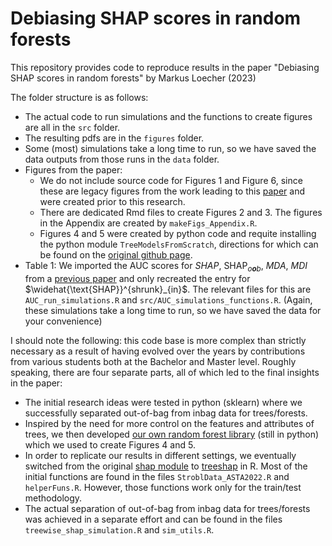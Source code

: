 # Debiasing SHAP scores in random forests


This repository provides code to reproduce results in the paper "Debiasing SHAP scores in random forests" by Markus Loecher (2023)

The folder structure is as follows:

* The actual code to run simulations and the functions to create figures are all in the `src` folder.
* The resulting pdfs are in the `figures` folder.
* Some (most) simulations take a long time to run, so we have saved the data outputs from those runs in the `data` folder.
* Figures from the paper:
    - We do not include source code for Figures 1 and Figure 6, since these are legacy figures from the work leading to this [paper](https://kdd.isti.cnr.it/xkdd2022/papers/XKDD_2022_paper_1418.pdf) and were created prior to this research.
    - There are dedicated Rmd files to create Figures 2 and 3. The figures in the Appendix are created by `makeFigs_Appendix.R`.
    - Figures 4 and 5 were created by python code and requite installing the python module `TreeModelsFromScratch`, directions for which can be found on the [original github page](https://github.com/Heity94/AugmentedHierarchicalShrinkage). 
* Table 1: We imported the AUC scores for *SHAP*, SHAP<sub>*o**o**b*</sub>, *MDA*, *MDI* from a [previous paper](https://link.springer.com/chapter/10.1007/978-3-031-14463-9_8) and only recreated the entry for $\widehat{\text{SHAP}}^{shrunk}_{in}$. The relevant files for this are `AUC_run_simulations.R` and `src/AUC_simulations_functions.R`. (Again, these simulations take a long time to run, so we have saved the data for your convenience)


I should note the following: this code base is more complex than strictly necessary as a result of having evolved over the years by contributions from various students both at the Bachelor and Master level. Roughly speaking, there are four separate parts, all of which led to the final insights in the paper:

- The initial research ideas were tested in python (sklearn) where we successfully separated out-of-bag from inbag data for trees/forests.
- Inspired by the need for more control on the features and attributes of trees, we then developed [our own random forest library](https://github.com/Heity94/AugmentedHierarchicalShrinkage/tree/main/TreeModelsFromScratch) (still in python) which we used to create Figures 4 and 5.
- In order to replicate our results in different settings, we eventually switched from the original [shap module](https://github.com/slundberg/shap) to [treeshap](https://github.com/ModelOriented/treeshap) in R. Most of the initial functions are found in the files `StroblData_ASTA2022.R` and `helperFuns.R`. However, those functions work only for the train/test methodology.
- The actual separation of out-of-bag from inbag data for trees/forests was achieved in a separate effort and can be found in the files `treewise_shap_simulation.R` and `sim_utils.R`.
